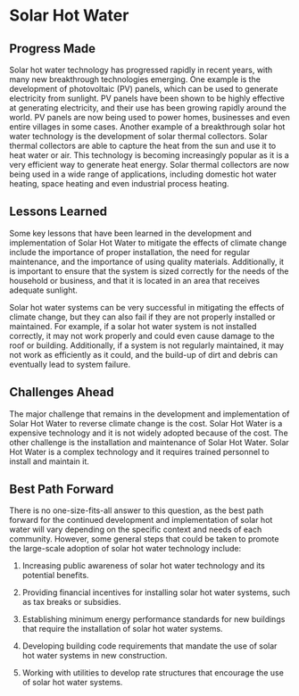 # Solar Hot Water

## Progress Made

Solar hot water technology has progressed rapidly in recent years, with many new breakthrough technologies emerging. One example is the development of photovoltaic (PV) panels, which can be used to generate electricity from sunlight. PV panels have been shown to be highly effective at generating electricity, and their use has been growing rapidly around the world. PV panels are now being used to power homes, businesses and even entire villages in some cases. Another example of a breakthrough solar hot water technology is the development of solar thermal collectors. Solar thermal collectors are able to capture the heat from the sun and use it to heat water or air. This technology is becoming increasingly popular as it is a very efficient way to generate heat energy. Solar thermal collectors are now being used in a wide range of applications, including domestic hot water heating, space heating and even industrial process heating.

## Lessons Learned

Some key lessons that have been learned in the development and implementation of Solar Hot Water to mitigate the effects of climate change include the importance of proper installation, the need for regular maintenance, and the importance of using quality materials. Additionally, it is important to ensure that the system is sized correctly for the needs of the household or business, and that it is located in an area that receives adequate sunlight.

Solar hot water systems can be very successful in mitigating the effects of climate change, but they can also fail if they are not properly installed or maintained. For example, if a solar hot water system is not installed correctly, it may not work properly and could even cause damage to the roof or building. Additionally, if a system is not regularly maintained, it may not work as efficiently as it could, and the build-up of dirt and debris can eventually lead to system failure.

## Challenges Ahead

The major challenge that remains in the development and implementation of Solar Hot Water to reverse climate change is the cost. Solar Hot Water is a expensive technology and it is not widely adopted because of the cost. The other challenge is the installation and maintenance of Solar Hot Water. Solar Hot Water is a complex technology and it requires trained personnel to install and maintain it.

## Best Path Forward

There is no one-size-fits-all answer to this question, as the best path forward for the continued development and implementation of solar hot water will vary depending on the specific context and needs of each community. However, some general steps that could be taken to promote the large-scale adoption of solar hot water technology include:

1. Increasing public awareness of solar hot water technology and its potential benefits.

2. Providing financial incentives for installing solar hot water systems, such as tax breaks or subsidies.

3. Establishing minimum energy performance standards for new buildings that require the installation of solar hot water systems.

4. Developing building code requirements that mandate the use of solar hot water systems in new construction.

5. Working with utilities to develop rate structures that encourage the use of solar hot water systems.
